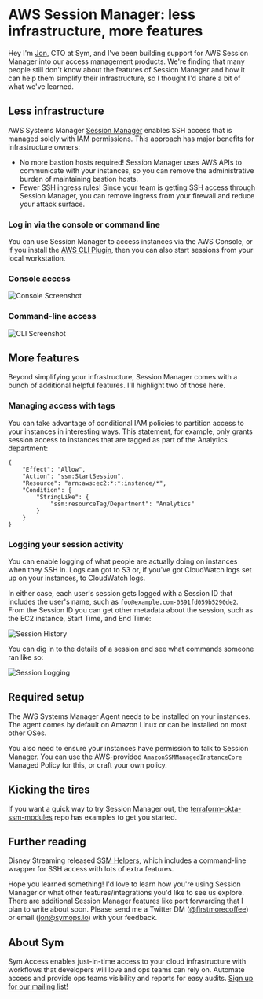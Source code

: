 # AWS Session Manager: less infrastructure, more features

Hey I'm [Jon](https://www.jonbass.me/), CTO at Sym, and I've been building support for AWS Session Manager into our access management products. We're finding that many people still don't know about the features of Session Manager and how it can help them simplify their infrastructure, so I thought I'd share a bit of what we've learned.

## Less infrastructure

AWS Systems Manager [Session Manager](https://docs.aws.amazon.com/systems-manager/latest/userguide/session-manager.html) enables SSH access that is managed solely with IAM permissions. This approach has major benefits for infrastructure owners:

* No more bastion hosts required! Session Manager uses AWS APIs to communicate with your instances, so you can remove the administrative burden of maintaining bastion hosts.
* Fewer SSH ingress rules! Since your team is getting SSH access through Session Manager, you can remove ingress from your firewall and reduce your attack surface.

### Log in via the console or command line

You can use Session Manager to access instances via the AWS Console, or if you install the [AWS CLI Plugin](https://docs.aws.amazon.com/systems-manager/latest/userguide/session-manager-working-with-install-plugin.html), then you can also start sessions from your local workstation.

### Console access

![Console Screenshot](ConsoleLogin.png "Console Screenshot")

### Command-line access

![CLI Screenshot](CommandLine.png "Command Line Screenshot")

## More features

Beyond simplifying your infrastructure, Session Manager comes with a bunch of additional helpful features. I'll highlight two of those here.

### Managing access with tags

You can take advantage of conditional IAM policies to partition access to your instances in interesting ways. This statement, for example, only grants session access to instances that are tagged as part of the Analytics department:

    {
        "Effect": "Allow",
        "Action": "ssm:StartSession",
        "Resource": "arn:aws:ec2:*:*:instance/*",
        "Condition": {
            "StringLike": {
                "ssm:resourceTag/Department": "Analytics"
            }
        }
    }

### Logging your session activity

You can enable logging of what people are actually doing on instances when they SSH in. Logs can got to S3 or, if you've got CloudWatch logs set up on your instances, to CloudWatch logs.

In either case, each user's session gets logged with a Session ID that includes the user's name, such as `foo@example.com-0391fd059b5290de2`. From the Session ID you can get other metadata about the session, such as the EC2 instance, Start Time, and End Time:

![Session History](SessionHistory.png "SessionHistory Screenshot")

You can dig in to the details of a session and see what commands someone ran like so:

![Session Logging](SessionLogging.png "SessionLogging Screenshot")

## Required setup

The AWS Systems Manager Agent needs to be installed on your instances. The agent comes by default on Amazon Linux or can be installed on most other OSes.

You also need to ensure your instances have permission to talk to Session Manager. You can use the AWS-provided `AmazonSSMManagedInstanceCore` Managed Policy for this, or craft your own policy.

## Kicking the tires

If you want a quick way to try Session Manager out, the [terraform-okta-ssm-modules](https://github.com/symopsio/terraform-okta-ssm-modules) repo has examples to get you started.

## Further reading

Disney Streaming released [SSM Helpers](https://github.com/disneystreaming/ssm-helpers), which includes a command-line wrapper for SSH access with lots of extra features.

Hope you learned something! I'd love to learn how you're using Session Manager or what other features/integrations you'd like to see us explore. There are additional Session Manager features like port forwarding that I plan to write about soon. Please send me a Twitter DM ([@firstmorecoffee](https://twitter.com/firstmorecoffee)) or email ([jon@symops.io](mailto:jon@symops.io)) with your feedback.

## About Sym

Sym Access enables just-in-time access to your cloud infrastructure with workflows that developers will love and ops teams can rely on. Automate access and provide ops teams visibility and reports for easy audits. [Sign up for our mailing list!](https://symops.io/subscribe)
